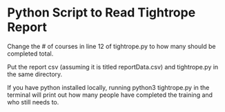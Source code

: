 # Python Script to Read Tightrope Report

Change the # of courses in line 12 of tightrope.py to how many should be completed total. 

Put the report csv (assuming it is titled reportData.csv) and tightrope.py in the same directory. 

If you have python installed locally, running python3 tightrope.py in the terminal will print out how many people have completed the training and who still needs to.
